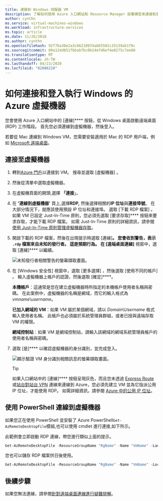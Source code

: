 ```yaml
---
title: 連接到 Windows 伺服器 VM
description: 了解如何使用 Azure 入口網站和 Resource Manager 部署模型來連接和登入 Windows VM。
author: cynthn
ms.service: virtual-machines-windows
ms.workload: infrastructure-services
ms.topic: article
ms.date: 11/26/2018
ms.author: cynthn
ms.openlocfilehash: 92f7ba30e2a3c66218974ab65502c35139ab1f8c
ms.sourcegitcommit: 09a124d851fbbab7bc0b14efd6ef4e0275c7ee88
ms.translationtype: MT
ms.contentlocale: zh-TW
ms.lasthandoff: 04/23/2020
ms.locfileid: "82086210"
---
```

# <a name="how-to-connect-and-sign-on-to-an-azure-virtual-machine-running-windows"></a>如何連接和登入執行 Windows 的 Azure 虛擬機器
您會使用 Azure 入口網站中的 [連線]**** 按鈕，從 Windows 桌面啟動遠端桌面 (RDP) 工作階段。 首先您必須連線到虛擬機器，然後登入。

若要從 Mac 連線到 Windows VM，您需要安裝適用於 Mac 的 RDP 用戶端，例如 [Microsoft 遠端桌面](https://aka.ms/rdmac)。

## <a name="connect-to-the-virtual-machine"></a>連接至虛擬機器
1. 轉到[Azure 門戶](https://portal.azure.com/)以連接到 VM。 搜尋並選取 [虛擬機器]  。
2. 然後從清單中選取虛擬機器。
3. 在虛擬機頁面的開頭,選擇 **「連接**」。
4. 在 **'連線到虛擬機器'** 頁上,選擇**RDP,** 然後選擇相關的**IP 位址**與**連接埠號**。 在大部分情況下，就應該使用預設 IP 位址和連接埠。 選取 [下載 RDP 檔案]  。 如果 VM 已設定 Just-In-Time 原則，您必須先選取 [要求存取]**** 按鈕來要求存取，才能下載 RDP 檔案。 如需 Just-In-Time 原則的詳細資訊，請參閱[使用 Just-In-Time 原則管理虛擬機器存取](../../security-center/security-center-just-in-time.md)。
5. 開啟下載的 RDP 檔案，然後在出現提示時選取 [連線]****。 您會收到警告，表示 `.rdp` 檔案來自未知的發行者。 這是預期行為。 在 [遠端桌面連線]**** 視窗中，選取 [連線]**** 以繼續。
   
    ![未知發行者相關警告的螢幕擷取畫面。](./media/connect-logon/rdp-warn.png)
3. 在 [Windows 安全性]  視窗中，選取 [更多選擇]  ，然後選取 [使用不同的帳戶]  。 輸入虛擬機器上帳戶的認證，然後選取 [確定]****。
   
     **本機帳戶**：這通常是您在建立虛擬機器時所指定的本機帳戶使用者名稱與密碼。 在此案例中，虛擬機器的名稱是網域，而它的輸入格式為 *vmname*&#92;*username*。  
   
    **已加入網域的 VM**：如果 VM 屬於某個網域，請以 *Domain*&#92;*Username* 格式輸入使用者名稱。 此帳戶也必須屬於系統管理員群組，或者已授與遠端存取 VM 的權限。
   
    **網域控制站**：如果 VM 是網域控制站，請輸入該網域的網域系統管理員帳戶的使用者名稱與密碼。
4. 選取 [是]**** 以確認虛擬機器的身分識別，並完成登入。
   
   ![顯示驗證 VM 身分識別相關訊息的螢幕擷取畫面。](./media/connect-logon/cert-warning.png)


   > [!TIP]
   > 如果入口網站中的 [連線]**** 按鈕呈現灰色，而且您未透過 [Express Route](../../expressroute/expressroute-introduction.md) 或[站台對站台 VPN](../../vpn-gateway/vpn-gateway-howto-site-to-site-resource-manager-portal.md) 連線來連線到 Azure，您必須先建立 VM 並為它指派公用 IP 位址，才能使用 RDP。 如需詳細資訊，請參閱 [Azure 中的公用 IP 位址](../../virtual-network/virtual-network-ip-addresses-overview-arm.md)。
   > 
   > 

## <a name="connect-to-the-virtual-machine-using-powershell"></a>使用 PowerShell 連線到虛擬機器

 

如果您正在使用 PowerShell 並安裝了 Azure PowerShell`Get-AzRemoteDesktopFile`模組,也可以使用 cmdlet 進行連接,如下所示。

此範例會立即啟動 RDP 連線，帶您進行類似上面的提示。

```powershell
Get-AzRemoteDesktopFile -ResourceGroupName "RgName" -Name "VmName" -Launch
```

您也可以儲存 RDP 檔案供日後使用。

```powershell
Get-AzRemoteDesktopFile -ResourceGroupName "RgName" -Name "VmName" -LocalPath "C:\Path\to\folder"
```

## <a name="next-steps"></a>後續步驟
如果您無法連線，請參閱[針對遠端桌面連線進行疑難排解](troubleshoot-rdp-connection.md?toc=%2fazure%2fvirtual-machines%2fwindows%2ftoc.json)。 

